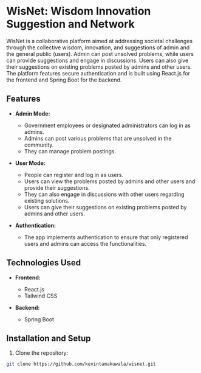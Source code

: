 # WisNet: Wisdom Innovation Suggestion and Network

WisNet is a collaborative platform aimed at addressing societal challenges through the collective wisdom, innovation, and suggestions of admin and the general public (users). Admin can post unsolved problems, while users can provide suggestions and engage in discussions. Users can also give their suggestions on existing problems posted by admins and other users. The platform features secure authentication and is built using React.js for the frontend and Spring Boot for the backend.

## Features

- **Admin Mode:**
  - Government employees or designated administrators can log in as admins.
  - Admins can post various problems that are unsolved in the community.
  - They can manage problem postings.

- **User Mode:**
  - People can register and log in as users.
  - Users can view the problems posted by admins and other users and provide their suggestions.
  - They can also engage in discussions with other users regarding existing solutions.
  - Users can give their suggestions on existing problems posted by admins and other users.

- **Authentication:**
  - The app implements authentication to ensure that only registered users and admins can access the functionalities.

## Technologies Used

- **Frontend:**
  - React.js
  - Tailwind CSS

- **Backend:**
  - Spring Boot

## Installation and Setup

1. Clone the repository:

```bash
git clone https://github.com/kevintamakuwala/wisnet.git
